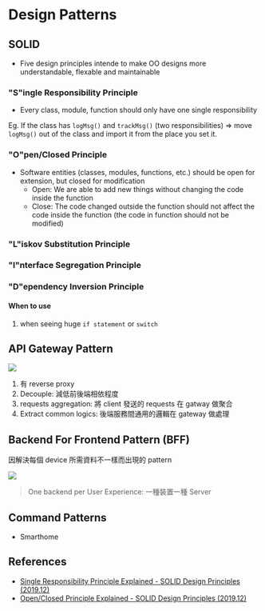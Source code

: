 # Design Patterns

## SOLID

- Five design principles intende to make OO designs more understandable, flexable and maintainable

### "S"ingle Responsibility Principle

- Every class, module, function should only have one single responsibility

Eg. If the class has `logMsg()` and `trackMsg()` (two responsibilities) => move `logMsg()` out of the class and import it from the place you set it.

### "O"pen/Closed Principle

- Software entities (classes, modules, functions, etc.) should be open for extension, but closed for modification
  - Open: We are able to add new things without changing the code inside the function
  - Close: The code changed outside the function should not affect the code inside the function (the code in function should not be modified)

### "L"iskov Substitution Principle

### "I"nterface Segregation Principle

### "D"ependency Inversion Principle

#### When to use

1. when seeing huge `if statement` or `switch`

## API Gateway Pattern

![](https://i.imgur.com/APVJF7E.png)

1. 有 reverse proxy
2. Decouple: 減低前後端相依程度
3. requests aggregation: 將 client 發送的 requests 在 gatway 做聚合
4. Extract common logics: 後端服務間通用的邏輯在 gateway 做處理

## Backend For Frontend Pattern (BFF)

因解決每個 device 所需資料不一樣而出現的 pattern

![](https://i.imgur.com/Jk5cpwL.png)

> One backend per User Experience: 一種裝置一種 Server

## Command Patterns

- Smarthome 

## References

- [Single Responsibility Principle Explained - SOLID Design Principles (2019.12)](https://youtu.be/-ptMtJAdj40)
- [Open/Closed Principle Explained - SOLID Design Principles (2019.12)](https://youtu.be/-ptMtJAdj40)
